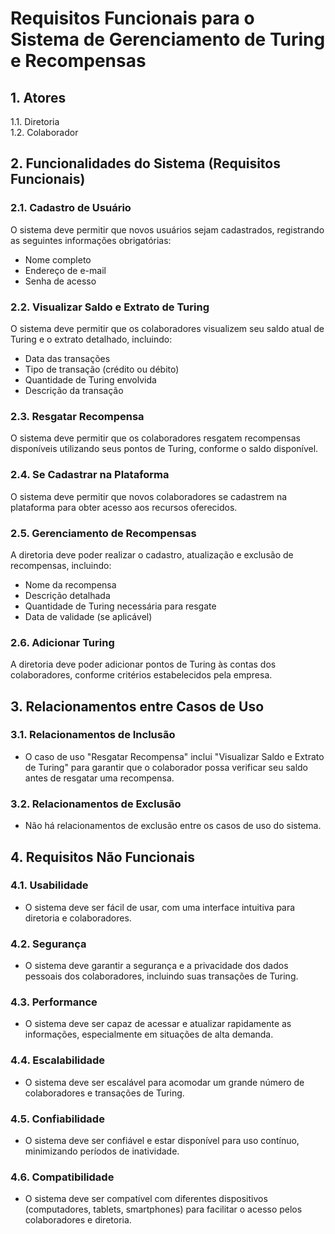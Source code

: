 # Requisitos Funcionais para o Sistema de Gerenciamento de Turing e Recompensas

## 1. Atores
1.1. Diretoria  
1.2. Colaborador

## 2. Funcionalidades do Sistema (Requisitos Funcionais)

### 2.1. Cadastro de Usuário
O sistema deve permitir que novos usuários sejam cadastrados, registrando as seguintes informações obrigatórias:
  - Nome completo
  - Endereço de e-mail
  - Senha de acesso

### 2.2. Visualizar Saldo e Extrato de Turing
O sistema deve permitir que os colaboradores visualizem seu saldo atual de Turing e o extrato detalhado, incluindo:
  - Data das transações
  - Tipo de transação (crédito ou débito)
  - Quantidade de Turing envolvida
  - Descrição da transação

### 2.3. Resgatar Recompensa
O sistema deve permitir que os colaboradores resgatem recompensas disponíveis utilizando seus pontos de Turing, conforme o saldo disponível.

### 2.4. Se Cadastrar na Plataforma
O sistema deve permitir que novos colaboradores se cadastrem na plataforma para obter acesso aos recursos oferecidos.

### 2.5. Gerenciamento de Recompensas
A diretoria deve poder realizar o cadastro, atualização e exclusão de recompensas, incluindo:
  - Nome da recompensa
  - Descrição detalhada
  - Quantidade de Turing necessária para resgate
  - Data de validade (se aplicável)

### 2.6. Adicionar Turing
A diretoria deve poder adicionar pontos de Turing às contas dos colaboradores, conforme critérios estabelecidos pela empresa.

<!-- ### 2.7. Gerar Relatório Financeiro
A diretoria deve poder gerar relatórios financeiros com informações agregadas sobre a distribuição e utilização de Turing, incluindo:
  - Total de Turing distribuídos
  - Total de Turing resgatados
  - Saldo de Turing por colaborador
  - Gráficos e estatísticas de utilização -->

## 3. Relacionamentos entre Casos de Uso

### 3.1. Relacionamentos de Inclusão
- O caso de uso "Resgatar Recompensa" inclui "Visualizar Saldo e Extrato de Turing" para garantir que o colaborador possa verificar seu saldo antes de resgatar uma recompensa.

### 3.2. Relacionamentos de Exclusão
- Não há relacionamentos de exclusão entre os casos de uso do sistema.

## 4. Requisitos Não Funcionais

### 4.1. Usabilidade
- O sistema deve ser fácil de usar, com uma interface intuitiva para diretoria e colaboradores.

### 4.2. Segurança
- O sistema deve garantir a segurança e a privacidade dos dados pessoais dos colaboradores, incluindo suas transações de Turing.

### 4.3. Performance
- O sistema deve ser capaz de acessar e atualizar rapidamente as informações, especialmente em situações de alta demanda.

### 4.4. Escalabilidade
- O sistema deve ser escalável para acomodar um grande número de colaboradores e transações de Turing.

### 4.5. Confiabilidade
- O sistema deve ser confiável e estar disponível para uso contínuo, minimizando períodos de inatividade.

### 4.6. Compatibilidade
- O sistema deve ser compatível com diferentes dispositivos (computadores, tablets, smartphones) para facilitar o acesso pelos colaboradores e diretoria.
